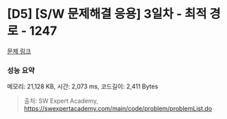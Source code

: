 # [D5] [S/W 문제해결 응용] 3일차 - 최적 경로 - 1247 

[문제 링크](https://swexpertacademy.com/main/code/problem/problemDetail.do?contestProbId=AV15OZ4qAPICFAYD) 

### 성능 요약

메모리: 21,128 KB, 시간: 2,073 ms, 코드길이: 2,411 Bytes



> 출처: SW Expert Academy, https://swexpertacademy.com/main/code/problem/problemList.do